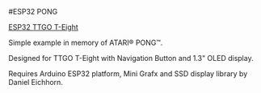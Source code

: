#ESP32 PONG

[ESP32 TTGO T-Eight](https://www.aliexpress.com/item/TTGO-T-Eight-Esp32-SH1106-1-3-inch-OLED-display-IPEX-3D-antenna-4MB-SPI-Flash/32853967430.html)

Simple example in memory of ATARI® PONG™.

Designed for TTGO T-Eight with Navigation Button and 1.3" OLED display.

Requires Arduino ESP32 platform, Mini Grafx and SSD display library by Daniel Eichhorn.
